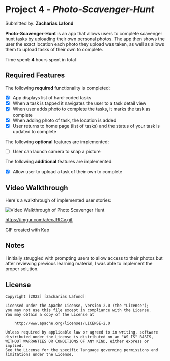 # Project 4 - *Photo-Scavenger-Hunt*

Submitted by: **Zacharias Lafond**

**Photo-Scavenger-Hunt** is an app that allows users to complete scavenger hunt tasks by uploading their own personal photos. The app then shows the user the exact location each photo they upload was taken, as well as allows them to upload tasks of their own to complete.  

Time spent: **4** hours spent in total

## Required Features

The following **required** functionality is completed:

- [x] App displays list of hard-coded tasks
- [x] When a task is tapped it navigates the user to a task detail view
- [x] When user adds photo to complete the tasks, it marks the task as complete
- [x] When adding photo of task, the location is added
- [x] User returns to home page (list of tasks) and the status of your task is updated to complete
 
The following **optional** features are implemented:

- [ ] User can launch camera to snap a picture	

The following **additional** features are implemented:

- [x] Allow user to upload a task of their own to complete

## Video Walkthrough

Here's a walkthrough of implemented user stories:

<img src='https://imgur.com/a/ecJRtCv' title='Photo Scavenger Hunt' width='' alt='Video Walkthrough of Photo Scavenger Hunt' />

https://imgur.com/a/ecJRtCv.gif

<!-- Replace this with whatever GIF tool you used! -->
GIF created with Kap
<!-- Recommended tools:
[Kap](https://getkap.co/) for macOS
[ScreenToGif](https://www.screentogif.com/) for Windows
[peek](https://github.com/phw/peek) for Linux. -->

## Notes

I initially struggled with prompting users to allow access to their photos but after reviewing previous learning material, I was able to implement the proper solution. 

## License

    Copyright [2022] [Zacharias Lafond]

    Licensed under the Apache License, Version 2.0 (the "License");
    you may not use this file except in compliance with the License.
    You may obtain a copy of the License at

        http://www.apache.org/licenses/LICENSE-2.0

    Unless required by applicable law or agreed to in writing, software
    distributed under the License is distributed on an "AS IS" BASIS,
    WITHOUT WARRANTIES OR CONDITIONS OF ANY KIND, either express or implied.
    See the License for the specific language governing permissions and
    limitations under the License.
